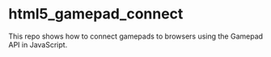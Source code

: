 # html5_gamepad_connect
This repo shows how to connect gamepads to browsers using the Gamepad API in JavaScript.
